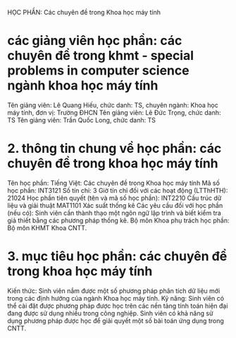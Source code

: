 HỌC PHẦN: Các chuyên đề trong Khoa học máy tính
# các giảng viên học phần: các chuyên đề trong khmt - special problems in computer science ngành khoa học máy tính
Tên giảng viên: Lê Quang Hiếu, chức danh: TS, chuyên ngành: Khoa học máy tính, đơn vị: Trường ĐHCN
Tên giảng viên: Lê Đức Trọng, chức danh: TS
Tên giảng viên: Trần Quốc Long, chức danh: TS
# 2. thông tin chung về học phần: các chuyên đề trong khoa học máy tính
Tên học phần:
Tiếng Việt: Các chuyên đề trong Khoa học máy tính
Mã số học phần: INT3121 Số tín chỉ: 3 Giờ tín chỉ đối với các hoạt động (LTThHTH): 21024 Học phần tiên quyết (tên và mã số học phần):
INT2210 Cấu trúc dữ liệu và giải thuật MAT1101 Xác suất thống kê
Các yêu cầu đối với học phần (nếu có): Sinh viên cần thành thạo một
ngôn ngữ lập trình và biết kiểm tra giả thiết bằng các phương pháp
thống kê. Bộ môn Khoa phụ trách học phần: Bộ môn KHMT Khoa CNTT.
# 3. mục tiêu học phần: các chuyên đề trong khoa học máy tính
Kiến thức: Sinh viên nắm được một số phương pháp phân tích dữ liệu mới trong các định hướng của ngành Khoa học máy tính. Kỹ năng: Sinh viên có thể cài đặt được phương pháp được học trên các nền tảng tính toán hiện đại đang được sử dụng nhiều trong công nghiệp. Sinh viên có khả năng sử dụng phương pháp được học để giải quyết một số bài toán ứng dụng trong CNTT.
